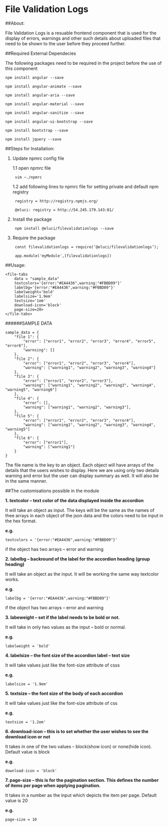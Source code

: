 # File Validation Logs


##About:

File Validation Logs is a resuable frontend component that is used for the display of errors, warnings and other such details about uploaded files that need to be shown to the user before they proceed further.


##Required External Dependecies

The following packages need to be required in the project before the use of this component

	npm install angular --save

	npm install angular-animate --save
	
	npm install angular-aria --save

	npm install angular-material --save

	npm install angular-sanitize --save

	npm install angular-ui-bootstrap --save

	npm install bootstrap --save

	npm install jquery --save


##Steps for Installation:

1. Update npmrc config file

	1.1 open npmrc file

		vim ~./npmrc
	
	1.2 add following lines to npmrc file for setting private and default npm registry

		
		registry = http://registry.npmjs.org/

		@eluci: registry = http://54.245.179.143:81/
		

2. Install the package


		npm install @eluci/filevalidationlogs --save


3. Require the package

	
		const filevalidationlogs = require(‘@eluci/filevalidationlogs’);

		app.module('myModule',[filevalidationlogs])
	

##Usage:


	<file-tabs
	    data = "sample_data"
	    textcolors='{error:"#EA4436",warning:"#FBBD09"}' 
	    labelbg='{error:"#EA4436",warning:"#FBBD09"}' 
    	labelweight='bold' 
		labelsize='1.9em' 
		textsize='1em'
	    download-icon='block' 
		page-size=20>
	</file-tabs>




######SAMPLE DATA


	sample_data = {
		"file 1": {
			"error": ["error1", "error2", "error3", "error4", "error5", "error6"],
			"warnsing": []
		},
		"file 2": {
			"error": ["error1", "error2", "error3", "error4"],
			"warning": ["warning1", "warning2", "warning3", "warning4"]
		},
		"file 3": {
			"error": ["error1", "error2", "error3"],
			"warning": ["warning1", "warning2", "warning3", "warning4", "warning5", "warning6"]
		},
		"file 4": {
			"error": [],
			"warning": ["warning1", "warning2", "warning3"],
		},
		"file 5": {
			"error": ["error1", "error2", "error3", "error4"],
			"warning": ["warning1", "warning2", "warning3", "warning4", "warning5"]
		},
		"file 6": {
			"error": ["error1"],
			"warning": ["warning1"]
		}
	}


The file name is the key to an object. Each object will have arrays of the details that the users wishes to display. Here we are using only two details warning and error but the user can display summary as well. It will also be in the same manner.

##The customisations possible in the module


**1. textcolor – text color of the data displayed inside the accordion**

It will take an object as input. The keys will be the same as the names of thee arrays in each object of the json data and the colors need to be input in the hex format.

**e.g.**

	textcolors = '{error:"#EA4436",warning:"#FBBD09"}'

if the object has two arrays – error and warning


**2. labelbg – backround of the label for the accordion heading (group heading)**

It will take an object as the input. It will be working the same way textcolor works.

**e.g.**

	labelbg = '{error:"#EA4436",warning:"#FBBD09"}'

if the object has two arrays – error and warning


**3. labeweight – set if the label needs to be bold or not.**

It will take in only two values as the input – bold or normal.

**e.g.**
	
	labelweight = 'bold'


**4. labelsize – the font size of the accordion label – text size**

It will take values just like the font-size attribute of csss

**e.g.**

	labelsize = '1.9em'


**5. textsize – the font size of the body of each accordion**

It will take values just like the font-size attribute of css

**e.g.**
	
	textsize = '1.2em'


**6. download-icon – this is to set whether the user wishes to see the download icon or not**

It takes in one of the two values – block(show icon) or none(hide icon). Default value is block

**e.g.**

	download-icon = 'block'


**7. page-size – this is for the pagination section. This defines the number of items per page when applying pagination.**

It takes in a number as the input which depicts the item per page. Default value is 20

**e.g.**
	
	page-size = 10